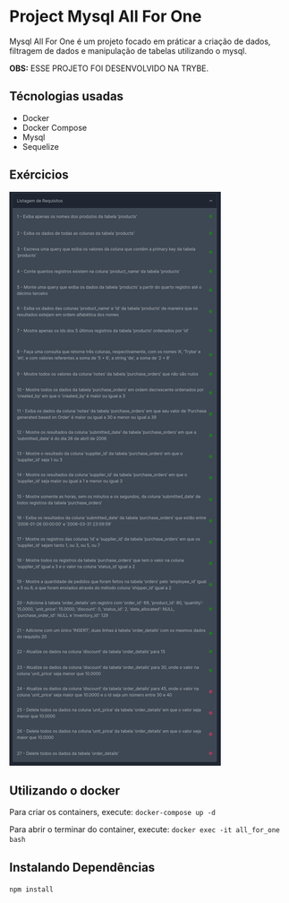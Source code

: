 # Project Mysql All For One

Mysql All For One é um projeto focado em práticar a criação de dados, filtragem de dados e manipulação de tabelas utilizando o mysql.

<strong>OBS:</strong> ESSE PROJETO FOI DESENVOLVIDO NA TRYBE.

## Técnologias usadas
* Docker
* Docker Compose
* Mysql
* Sequelize

## Exércicios
<img alt="imagem-requisitos-do-projeto" src="/requisitos.png">

## Utilizando o docker
Para criar os containers, execute: `docker-compose up -d`

Para abrir o terminar do container, execute: `docker exec -it all_for_one bash`

## Instalando Dependências
  `npm install`
